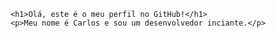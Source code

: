 
    <h1>Olá, este é o meu perfil no GitHub!</h1>
    <p>Meu nome é Carlos e sou um desenvolvedor inciante.</p>
